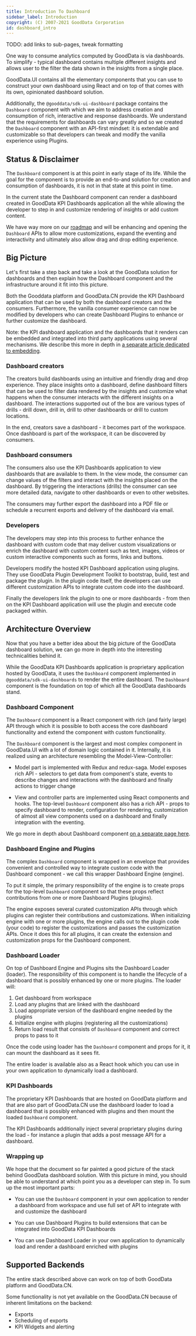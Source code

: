```yaml
---
title: Introduction To Dashboard
sidebar_label: Introduction
copyright: (C) 2007-2021 GoodData Corporation
id: dashboard_intro
---
```


TODO: add links to sub-pages, tweak formatting

One way to consume analytics computed by GoodData is via dashboards. To simplify - typical dashboard contains multiple
different insights and allows user to the filter the data shown in the insights from a single place.

GoodData.UI contains all the elementary components that you can use to construct your own dashboard using React and
on top of that comes with its own, opinionated dashboard solution.

Additionally, the `@gooddata/sdk-ui-dashboard` package contains the `Dashboard` component with which we aim to address creation
and consumption of rich, interactive and response dashboards. We understand that the requirements for dashboards can
vary greatly and so we created the `Dashboard` component with an API-first mindset: it is extendable and customizable
so that developers can tweak and modify the vanilla experience using Plugins.

## Status & Disclaimer

The `Dashboard` component is at this point in early stage of its life. While the goal for the component is to
provide an end-to-and solution for creation and consumption of dashboards, it is not in that state at this point in
time.

In the current state the Dashboard component can render a dashboard created in GoodData KPI Dashboards application all
the while allowing the developer to step in and customize rendering of insights or add custom content.

We have way more on our [roadmap](https://roadmap.link.tbd.com) and will be enhancing and opening the `Dashboard` APIs to allow
more customizations, expand the eventing and interactivity and ultimately also allow drag and drop editing experience.

## Big Picture

Let's first take a step back and take a look at the GoodData solution for dashboards and then explain how the Dashboard
component and the infrastructure around it fit into this picture.

Both the Gooddata platform and GoodData.CN provide the KPI Dashboard application that can be used by both the
dashboard creators and the consumers. Furthermore, the vanilla consumer experience can now be modified by developers
who can create Dashboard Plugins to enhance or further customize the dashboard.

Note: the KPI dashboard application and the dashboards that it renders can be embedded and integrated into third party
applications using several mechanisms. We describe this more in depth in [a separate article dedicated to embedding](18_dashboard_embedding.md).

### Dashboard creators

The creators build dashboards using an intuitive and friendly drag and drop experience. They place insights onto
a dashboard, define dashboard filters that can be used to filter data rendered by the insights and customize what happens
when the consumer interacts with the different insights on a dashboard. The interactions supported out of the box are
various types of drills - drill down, drill in, drill to other dashboards or drill to custom locations.

In the end, creators save a dashboard - it becomes part of the workspace. Once dashboard is part of the workspace, it
can be discovered by consumers.

### Dashboard consumers

The consumers also use the KPI Dashboards application to view dashboards that are available to them. In the view mode,
the consumer can change values of the filters and interact with the insights placed on the dashboard. By triggering
the interactions (drills) the consumer can see more detailed data, navigate to other dashboards or even to other
websites.

The consumers may further export the dashboard into a PDF file or schedule a recurrent exports and delivery of the
dashboard via email.

### Developers

The developers may step into this process to further enhance the dashboard with custom code that may deliver custom
visualizations or enrich the dashboard with custom content such as text, images, videos or custom interactive
components such as forms, links and buttons.

Developers modify the hosted KPI Dashboard application using plugins. They use GoodData Plugin Development Toolkit to
bootstrap, build, test and package the plugin. In the plugin code itself, the developers can use different customization
APIs to integrate custom code into the dashboard.

Finally the developers link the plugin to one or more dashboards - from then on the KPI Dashboard application will
use the plugin and execute code packaged within.

## Architecture Overview

Now that you have a better idea about the big picture of the GoodData dashboard solution, we can go more in depth
into the interesting technicalities behind it.

While the GoodData KPI Dashboards application is proprietary application hosted by GoodData, it uses the `Dashboard`
component implemented in `@gooddata/sdk-ui-dashboards` to render the entire dashboard. The `Dashboard` component
is the foundation on top of which all the GoodData dashboards stand.

### Dashboard Component

The `Dashboard` component is a React component with rich (and fairly large) API through which it is possible to
both access the core dashboard functionality and extend the component with custom functionality.

The `Dashboard` component is the largest and most complex component in GoodData.UI with a lot of domain logic
contained in it. Internally, it is realized using an architecture resembling the Model-View-Controller:

-  Model part is implemented with Redux and redux-saga. Model exposes rich API - selectors to get data from
   component's state, events to describe changes and interactions with the dashboard and finally actions to trigger
   change

-  View and controller parts are implemented using React components and hooks. The top-level `Dashboard` component
   also has a rich API - props to specify dashboard to render, configuration for rendering, customization of almost
   all view components used on a dashboard and finally integration with the eventing.

We go more in depth about Dashboard component [on a separate page here](18_dashboard_component.md).

### Dashboard Engine and Plugins

The complex `Dashboard` component is wrapped in an envelope that provides convenient and controlled way to integrate
custom code with the Dashboard component - we call this wrapper Dashboard Engine (engine).

To put it simple, the primary responsibility of the engine is to create props for the top-level `Dashboard` component
so that these props reflect contributions from one or more Dashboard Plugins (plugins).

The engine exposes several curated customization APIs through which plugins can register their contributions and
customizations. When initializing engine with one or more plugins, the engine calls out to the plugin code (your code)
to register the customizations and passes the customization APIs. Once it does this for all plugins, it can create
the extension and customization props for the Dashboard component.

### Dashboard Loader

On top of Dashboard Engine and Plugins sits the Dashboard Loader (loader). The responsibility of this component is to handle
the lifecycle of a dashboard that is possibly enhanced by one or more plugins. The loader will:

1.  Get dashboard from workspace
2.  Load any plugins that are linked with the dashboard
3.  Load appropriate version of the dashboard engine needed by the plugins
4.  Initialize engine with plugins (registering all the customizations)
5.  Return load result that consists of `Dashboard` component and correct props to pass to it

Once the code using loader has the `Dashboard` component and props for it, it can mount the dashboard as it sees
fit.

The entire loader is available also as a React hook which you can use in your own application to dynamically load
a dashboard.

### KPI Dashboards

The proprietary KPI Dashboards that are hosted on GoodData platform and that are also part of GoodData.CN use the
dashboard loader to load a dashboard that is possibly enhanced with plugins and then mount the loaded `Dashboard`
component.

The KPI Dashboards additionally inject several proprietary plugins during the load - for instance a plugin that
adds a post message API for a dashboard.

### Wrapping up

We hope that the document so far painted a good picture of the stack behind GoodData dashboard solution. With this picture
in mind, you should be able to understand at which point you as a developer can step in. To sum up the most important
parts:

-   You can use the `Dashboard` component in your own application to render a dashboard from workspace and use full
    set of API to integrate with and customize the dashboard

-   You can use Dashboard Plugins to build extensions that can be integrated into GoodData KPI Dashboards

-   You can use Dashboard Loader in your own application to dynamically load and render a dashboard enriched with plugins

## Supported Backends

The entire stack described above can work on top of both GoodData platform and GoodData.CN.

Some functionality is not yet available on the GoodData.CN because of inherent limitations on the backend:

-  Exports
-  Scheduling of exports
-  KPI Widgets and alerting
